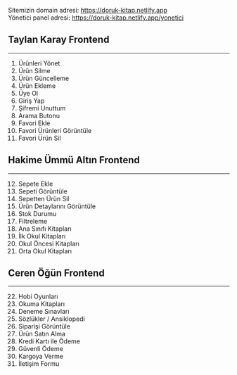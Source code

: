 Sitemizin domain adresi: https://doruk-kitap.netlify.app                    
Yönetici panel   adresi: https://doruk-kitap.netlify.app/yonetici

## Taylan Karay Frontend

---

1. Ürünleri Yönet  
2. Ürün Silme  
3. Ürün Güncelleme  
4. Ürün Ekleme  
5. Üye Ol  
6. Giriş Yap  
7. Şifremi Unuttum  
8. Arama Butonu  
9. Favori Ekle  
10. Favori Ürünleri Görüntüle  
11. Favori Ürün Sil  

## Hakime Ümmü Altın Frontend

---

12. Sepete Ekle  
13. Sepeti Görüntüle  
14. Sepetten Ürün Sil  
15. Ürün Detaylarını Görüntüle  
16. Stok Durumu  
17. Filtreleme  
18. Ana Sınıfı Kitapları  
19. İlk Okul Kitapları  
20. Okul Öncesi Kitapları  
21. Orta Okul Kitapları  

## Ceren Öğün Frontend

---

22. Hobi Oyunları  
23. Okuma Kitapları  
24. Deneme Sınavları  
25. Sözlükler / Ansiklopedi  
26. Siparişi Görüntüle  
27. Ürün Satın Alma  
28. Kredi Kartı ile Ödeme  
29. Güvenli Ödeme  
30. Kargoya Verme  
31. İletişim Formu  
